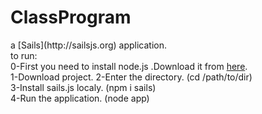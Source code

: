 # ClassProgram
<p>
a [Sails](http://sailsjs.org) application. <br>
to run: <br>
0-First you need to install node.js .Download it from <a href="https://nodejs.org/en/download/">here</a>.<br>
1-Download project.
2-Enter the directory. (cd /path/to/dir) <br>
3-Install sails.js localy. (npm i sails) <br>
4-Run the application. (node app)<br>
</p>
